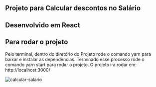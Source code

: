 ## Projeto para Calcular descontos no Salário

## Desenvolvido em React

## Para rodar o projeto 
  Pelo terminal, dentro do diretório do Projeto rode o comando yarn para baixar e instalar as dependèncias.
  Terminado esse processo rode o comando yarn start para rodar o projeto.
  O projeto ira rodar em: http://localhost:3000/
   

![calcular-salario](https://user-images.githubusercontent.com/45996913/90709066-bc816580-e271-11ea-92b2-b3e2ae6e9033.PNG)
